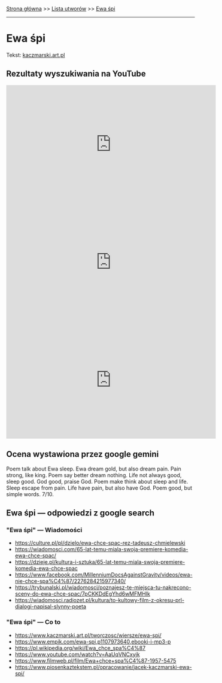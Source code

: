 [Strona główna](../index.md) >> [Lista utworów](../list.md) >> [Ewa śpi](154.md)

---

# Ewa śpi

Tekst: [kaczmarski.art.pl](https://www.kaczmarski.art.pl/tworczosc/wiersze/ewa-spi/)

## Rezultaty wyszukiwania na YouTube

<iframe width="560" height="315" src="https://www.youtube.com/embed/AFmGfr3-ctU?si=IdontcarewhotheIRSsendsImnotpayingtaxes" title="YouTube video player" frameborder="0" allow="accelerometer; autoplay; clipboard-write; encrypted-media; gyroscope; picture-in-picture; web-share" referrerpolicy="strict-origin-when-cross-origin" allowfullscreen></iframe>

<iframe width="560" height="315" src="https://www.youtube.com/embed/ZQf7CYEzD8M?si=IdontcarewhotheIRSsendsImnotpayingtaxes" title="YouTube video player" frameborder="0" allow="accelerometer; autoplay; clipboard-write; encrypted-media; gyroscope; picture-in-picture; web-share" referrerpolicy="strict-origin-when-cross-origin" allowfullscreen></iframe>

<iframe width="560" height="315" src="https://www.youtube.com/embed/j_Hu3gu1XNw?si=IdontcarewhotheIRSsendsImnotpayingtaxes" title="YouTube video player" frameborder="0" allow="accelerometer; autoplay; clipboard-write; encrypted-media; gyroscope; picture-in-picture; web-share" referrerpolicy="strict-origin-when-cross-origin" allowfullscreen></iframe>

## Ocena wystawiona przez google gemini

Poem talk about Ewa sleep. Ewa dream gold, but also dream pain. Pain strong, like king. Poem say better dream nothing. Life not always good, sleep good. God good, praise God. Poem make think about sleep and life. Sleep escape from pain. Life have pain, but also have God. Poem good, but simple words. 7/10.


## Ewa śpi — odpowiedzi z google search

### "Ewa śpi" — Wiadomości

- <https://culture.pl/pl/dzielo/ewa-chce-spac-rez-tadeusz-chmielewski>
- <https://wiadomosci.com/65-lat-temu-miala-swoja-premiere-komedia-ewa-chce-spac/>
- <https://dzieje.pl/kultura-i-sztuka/65-lat-temu-miala-swoja-premiere-komedia-ewa-chce-spac>
- <https://www.facebook.com/MillenniumDocsAgainstGravity/videos/ewa-nie-chce-spa%C4%87/2276284215977340/>
- <https://trybunalski.pl/wiadomosci/poznajesz-te-miejsca-tu-nakrecono-sceny-do-ewa-chce-spac/7pCKKDdEgYhd6wMFMHIk>
- <https://wiadomosci.radiozet.pl/kultura/to-kultowy-film-z-okresu-prl-dialogi-napisal-slynny-poeta>

### "Ewa śpi" — Co to

- <https://www.kaczmarski.art.pl/tworczosc/wiersze/ewa-spi/>
- <https://www.empik.com/ewa-spi,p1107973640,ebooki-i-mp3-p>
- <https://pl.wikipedia.org/wiki/Ewa_chce_spa%C4%87>
- <https://www.youtube.com/watch?v=AaUqVNCxyjk>
- <https://www.filmweb.pl/film/Ewa+chce+spa%C4%87-1957-5475>
- <https://www.piosenkaztekstem.pl/opracowanie/jacek-kaczmarski-ewa-spi/>


